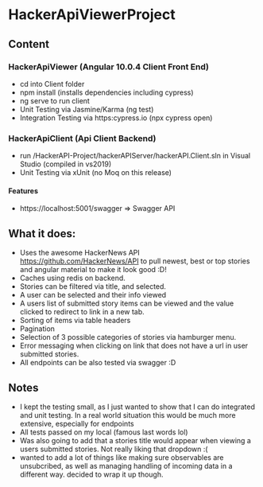 # HackerApiViewerProject
## Content
### HackerApiViewer (Angular 10.0.4 Client Front End)
  * cd into Client folder
  * npm install (installs dependencies including cypress)
  * ng serve to run client
  * Unit Testing via Jasmine/Karma (ng test)
  * Integration Testing via https:cypress.io (npx cypress open)
### HackerApiClient (Api Client Backend)
  * run /HackerAPI-Project/hackerAPIServer/hackerAPI.Client.sln in Visual Studio (compiled in vs2019)
  * Unit Testing via xUnit (no Moq on this release)
#### Features
  * https://localhost:5001/swagger => Swagger API
  
## What it does:
* Uses the awesome HackerNews API https://github.com/HackerNews/API to pull newest, best or top stories and angular material to make it look good :D!
* Caches using redis on backend. 
* Stories can be filtered via title, and selected.
* A user can be selected and their info viewed
* A users list of submitted story items can be viewed and the value clicked to redirect to link in a new tab.
* Sorting of items via table headers
* Pagination 
* Selection of 3 possible categories of stories via hamburger menu.
* Error messaging when clicking on link that does not have a url in user submitted stories.
* All endpoints can be also tested via swagger :D


## Notes
* I kept the testing small, as I just wanted to show that I can do integrated and unit testing. In a real world situation this would be much more extensive, especially for endpoints
* All tests passed on my local (famous last words lol)
* Was also going to add that a stories title would appear when viewing a users submitted stories. Not really liking that dropdown :(
* wanted to add a lot of things like making sure observables are unsubcribed, as well as managing handling of incoming data in a different way. decided to wrap it up though.

